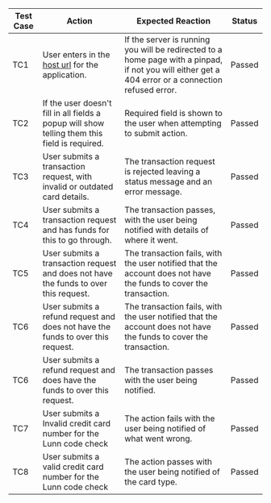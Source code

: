 | Test Case | Action                                                                                            | Expected Reaction                                                                                                                                   | Status |
| --------- | ------------------------------------------------------------------------------------------------- | --------------------------------------------------------------------------------------------------------------------------------------------------- | ------ |
| TC1       | User enters in the [host url](http://localhost:8080/) for the  application.                | If the server is running you will be redirected to a home page with a pinpad, if not you will either get a 404 error or a connection refused error. | Passed |
| TC2     | If the user doesn't fill in all fields a popup will show telling them this field is required.     | Required field is shown to the user when attempting to submit action.                                                                               | Passed |
| TC3     | User submits a transaction request, with invalid or outdated card details.                                    | The transaction request is rejected leaving a status message and an error message.                                                 | Passed |
| TC4     | User submits a transaction request and has funds for this to go through.     | The transaction passes, with the user being notified with details of where it went.                                                                                     | Passed |
| TC5     | User submits a transaction request and does not have the funds to over this request. | The transaction fails, with the user notified that the account does not have the funds to cover the transaction.                                 | Passed |
| TC6     | User submits a refund request and does not have the funds to over this request. | The transaction fails, with the user notified that the account does not have the funds to cover the transaction.                                 | Passed |
| TC6     | User submits a refund request and does have the funds to over this request. | The transaction passes with the user being notified.                       | Passed |
| TC7     | User submits a Invalid credit card number for the Lunn code check | The action fails with the user being notified of what went wrong.                       | Passed |
| TC8     | User submits a valid credit card number for the Lunn code check | The action passes with the user being notified of the card type.                       | Passed |